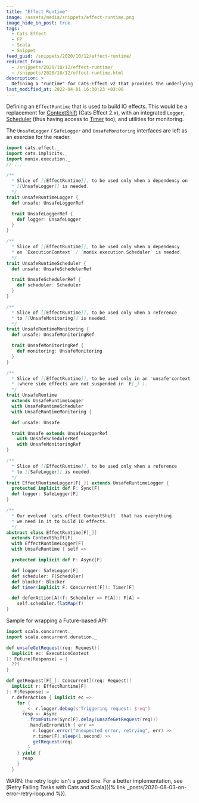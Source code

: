 ```yaml
---
title: "Effect Runtime"
image: /assets/media/snippets/effect-runtime.png
image_hide_in_post: true
tags:
  - Cats Effect
  - FP
  - Scala
  - Snippet
feed_guid: /snippets/2020/10/12/effect-runtime/
redirect_from:
  - /snippets/2020/10/12/effect-runtime/
  - /snippets/2020/10/12/effect-runtime.html
description: >
  Defining a "runtime" for Cats-Effect v2 that provides the underlying environment necessary (i.e. `ContextShift`, `Timer`, `Clock`).
last_modified_at: 2022-04-01 16:30:23 +03:00
---
```


Defining an `EffectRuntime` that is used to build IO effects. This would be a replacement for [ContextShift](https://typelevel.org/cats-effect/datatypes/contextshift.html) (Cats Effect 2.x), with an integrated `Logger`, [Scheduler](https://monix.io/docs/current/execution/scheduler.html) (thus having access to [Timer](https://typelevel.org/cats-effect/datatypes/timer.html) too), and utilities for monitoring.

The `UnsafeLogger` / `SafeLogger` and `UnsafeMonitoring` interfaces are left as an exercise for the reader.

```scala
import cats.effect._
import cats.implicits._
import monix.execution._
// ...

/**
  * Slice of [[EffectRuntime]], to be used only when a dependency on
  * [[UnsafeLogger]] is needed.
  */
trait UnsafeRuntimeLogger {
  def unsafe: UnsafeLoggerRef

  trait UnsafeLoggerRef {
    def logger: UnsafeLogger
  }
}

/**
  * Slice of [[EffectRuntime]], to be used only when a dependency 
  * on `ExecutionContext` / `monix.execution.Scheduler` is needed.
  */
trait UnsafeRuntimeScheduler {
  def unsafe: UnsafeSchedulerRef

  trait UnsafeSchedulerRef {
    def scheduler: Scheduler
  }
}

/**
  * Slice of [[EffectRuntime]], to be used only when a reference
  * to [[UnsafeMonitoring]] is needed.
  */
trait UnsafeRuntimeMonitoring {
  def unsafe: UnsafeMonitoringRef

  trait UnsafeMonitoringRef {
    def monitoring: UnsafeMonitoring
  }
}

/**
  * Slice of [[EffectRuntime]], to be used only in an "unsafe"context
  * (where side effects are not suspended in `F[_]`).
  */
trait UnsafeRuntime
  extends UnsafeRuntimeLogger
  with UnsafeRuntimeScheduler
  with UnsafeRuntimeMonitoring {

  def unsafe: Unsafe

  trait Unsafe extends UnsafeLoggerRef 
    with UnsafeSchedulerRef 
    with UnsafeMonitoringRef
}

/**
  * Slice of [[EffectRuntime]], to be used only when a reference
  * to [[SafeLogger]] is needed.
  */
trait EffectRuntimeLogger[F[_]] extends UnsafeRuntimeLogger {
  protected implicit def F: Sync[F]
  def logger: SafeLogger[F]
}

/**
  * Our evolved `cats.effect.ContextShift` that has everything 
  * we need in it to build IO effects.
  */
abstract class EffectRuntime[F[_]]
  extends ContextShift[F]
  with EffectRuntimeLogger[F]
  with UnsafeRuntime { self =>

  protected implicit def F: Async[F]

  def logger: SafeLogger[F]
  def scheduler: F[Scheduler]
  def blocker: Blocker
  def timer(implicit F: Concurrent[F]): Timer[F]

  def deferAction[A](f: Scheduler => F[A]): F[A] =
    self.scheduler.flatMap(f)
}
```

Sample for wrapping a Future-based API:

```scala
import scala.concurrent._
import scala.concurrent.duration._

def unsafeGetRequest(req: Request)(
  implicit ec: ExecutionContext
): Future[Response] = {
  ???
}

def getRequest[F[_]: Concurrent](req: Request)(
  implicit r: EffectRuntime[F]
): F[Response] =
  r.deferAction { implicit ec =>
    for {
      _ <- r.logger.debug(s"Triggering request: $req")
      resp <- Async
        .fromFuture(Sync[F].delay(unsafeGetRequest(req)))
        .handleErrorWith { err =>
          r.logger.error("Unexpected error, retrying", err) >>
          r.timer[F].sleep(1.second) >>
          getRequest(req)
        }
    } yield {
      resp
    }
  }
```

WARN: the retry logic isn't a good one. For a better implementation,
see [Retry Failing Tasks with Cats and Scala]({% link _posts/2020-08-03-on-error-retry-loop.md %}).
